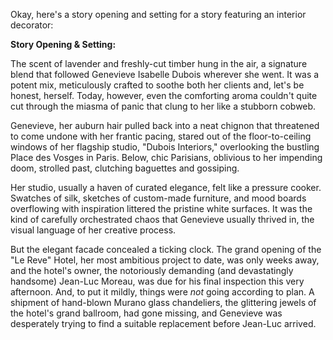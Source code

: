 Okay, here's a story opening and setting for a story featuring an interior decorator:

**Story Opening & Setting:**

The scent of lavender and freshly-cut timber hung in the air, a signature blend that followed Genevieve Isabelle Dubois wherever she went. It was a potent mix, meticulously crafted to soothe both her clients and, let's be honest, herself. Today, however, even the comforting aroma couldn't quite cut through the miasma of panic that clung to her like a stubborn cobweb.

Genevieve, her auburn hair pulled back into a neat chignon that threatened to come undone with her frantic pacing, stared out of the floor-to-ceiling windows of her flagship studio, "Dubois Interiors," overlooking the bustling Place des Vosges in Paris. Below, chic Parisians, oblivious to her impending doom, strolled past, clutching baguettes and gossiping.

Her studio, usually a haven of curated elegance, felt like a pressure cooker. Swatches of silk, sketches of custom-made furniture, and mood boards overflowing with inspiration littered the pristine white surfaces. It was the kind of carefully orchestrated chaos that Genevieve usually thrived in, the visual language of her creative process.

But the elegant facade concealed a ticking clock. The grand opening of the "Le Reve" Hotel, her most ambitious project to date, was only weeks away, and the hotel's owner, the notoriously demanding (and devastatingly handsome) Jean-Luc Moreau, was due for his final inspection this very afternoon. And, to put it mildly, things were *not* going according to plan. A shipment of hand-blown Murano glass chandeliers, the glittering jewels of the hotel's grand ballroom, had gone missing, and Genevieve was desperately trying to find a suitable replacement before Jean-Luc arrived.
